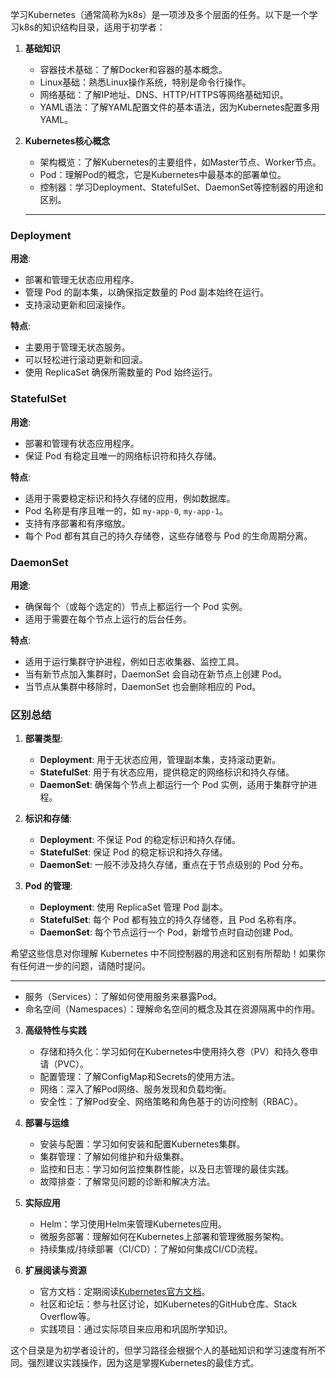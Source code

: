 学习Kubernetes（通常简称为k8s）是一项涉及多个层面的任务。以下是一个学习k8s的知识结构目录，适用于初学者：

1. **基础知识**
   - 容器技术基础：了解Docker和容器的基本概念。
   - Linux基础：熟悉Linux操作系统，特别是命令行操作。
   - 网络基础：了解IP地址、DNS、HTTP/HTTPS等网络基础知识。
   - YAML语法：了解YAML配置文件的基本语法，因为Kubernetes配置多用YAML。

2. **Kubernetes核心概念**
   - 架构概览：了解Kubernetes的主要组件，如Master节点、Worker节点。
   - Pod：理解Pod的概念，它是Kubernetes中最基本的部署单位。
   - 控制器：学习Deployment、StatefulSet、DaemonSet等控制器的用途和区别。
   
   ***

### Deployment

**用途**:
- 部署和管理无状态应用程序。
- 管理 Pod 的副本集，以确保指定数量的 Pod 副本始终在运行。
- 支持滚动更新和回滚操作。

**特点**:
- 主要用于管理无状态服务。
- 可以轻松进行滚动更新和回滚。
- 使用 ReplicaSet 确保所需数量的 Pod 始终运行。

### StatefulSet

**用途**:
- 部署和管理有状态应用程序。
- 保证 Pod 有稳定且唯一的网络标识符和持久存储。

**特点**:
- 适用于需要稳定标识和持久存储的应用，例如数据库。
- Pod 名称是有序且唯一的，如 `my-app-0`, `my-app-1`。
- 支持有序部署和有序缩放。
- 每个 Pod 都有其自己的持久存储卷，这些存储卷与 Pod 的生命周期分离。

### DaemonSet

**用途**:
- 确保每个（或每个选定的）节点上都运行一个 Pod 实例。
- 适用于需要在每个节点上运行的后台任务。

**特点**:
- 适用于运行集群守护进程，例如日志收集器、监控工具。
- 当有新节点加入集群时，DaemonSet 会自动在新节点上创建 Pod。
- 当节点从集群中移除时，DaemonSet 也会删除相应的 Pod。

### 区别总结

1. **部署类型**:
   - **Deployment**: 用于无状态应用，管理副本集，支持滚动更新。
   - **StatefulSet**: 用于有状态应用，提供稳定的网络标识和持久存储。
   - **DaemonSet**: 确保每个节点上都运行一个 Pod 实例，适用于集群守护进程。

2. **标识和存储**:
   - **Deployment**: 不保证 Pod 的稳定标识和持久存储。
   - **StatefulSet**: 保证 Pod 的稳定标识和持久存储。
   - **DaemonSet**: 一般不涉及持久存储，重点在于节点级别的 Pod 分布。

3. **Pod 的管理**:
   - **Deployment**: 使用 ReplicaSet 管理 Pod 副本。
   - **StatefulSet**: 每个 Pod 都有独立的持久存储卷，且 Pod 名称有序。
   - **DaemonSet**: 每个节点运行一个 Pod，新增节点时自动创建 Pod。

希望这些信息对你理解 Kubernetes 中不同控制器的用途和区别有所帮助！如果你有任何进一步的问题，请随时提问。
   ***
   
   
   - 服务（Services）：了解如何使用服务来暴露Pod。
   - 命名空间（Namespaces）：理解命名空间的概念及其在资源隔离中的作用。

3. **高级特性与实践**
   - 存储和持久化：学习如何在Kubernetes中使用持久卷（PV）和持久卷申请（PVC）。
   - 配置管理：了解ConfigMap和Secrets的使用方法。
   - 网络：深入了解Pod网络、服务发现和负载均衡。
   - 安全性：了解Pod安全、网络策略和角色基于的访问控制（RBAC）。

4. **部署与运维**
   - 安装与配置：学习如何安装和配置Kubernetes集群。
   - 集群管理：了解如何维护和升级集群。
   - 监控和日志：学习如何监控集群性能，以及日志管理的最佳实践。
   - 故障排查：了解常见问题的诊断和解决方法。

5. **实际应用**
   - Helm：学习使用Helm来管理Kubernetes应用。
   - 微服务部署：理解如何在Kubernetes上部署和管理微服务架构。
   - 持续集成/持续部署（CI/CD）：了解如何集成CI/CD流程。

6. **扩展阅读与资源**
   - 官方文档：定期阅读[Kubernetes官方文档](https://kubernetes.io/zh/docs/)。
   - 社区和论坛：参与社区讨论，如Kubernetes的GitHub仓库、Stack Overflow等。
   - 实践项目：通过实际项目来应用和巩固所学知识。

这个目录是为初学者设计的，但学习路径会根据个人的基础知识和学习速度有所不同。强烈建议实践操作，因为这是掌握Kubernetes的最佳方式。